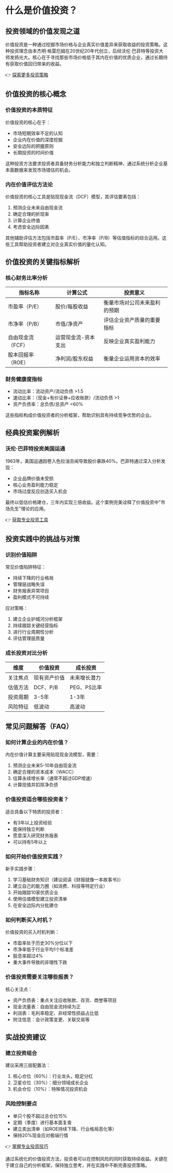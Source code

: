 # 什么是价值投资？

## 投资领域的价值发现之道

价值投资是一种通过挖掘市场价格与企业真实价值差异来获取收益的投资策略。这种投资理念由本杰明·格雷厄姆在20世纪20年代创立，后经沃伦·巴菲特等投资大师发扬光大。核心在于寻找那些市场价格低于其内在价值的优质企业，通过长期持有获取价值回归带来的收益。

👉 [探索更多投资策略](https://bit.ly/okx_welcome)

## 价值投资的核心概念

### 价值投资的本质特征
价值投资的核心在于：
- 市场短期效率不足的认知
- 企业内在价值的深度挖掘
- 安全边际的把握原则
- 长期投资的时间价值

这种投资方法要求投资者具备财务分析能力和独立判断精神，通过系统分析企业基本面数据来发现市场错估的机会。

### 内在价值评估方法论
价值投资的核心工具是贴现现金流（DCF）模型，其评估要素包括：
1. 预测企业未来自由现金流
2. 确定合理的折现率
3. 计算企业终值
4. 考虑安全边际因素

其他辅助评估方法包括市盈率（P/E）、市净率（P/B）等估值指标的综合运用。这些工具帮助投资者建立对企业真实价值的量化认知。

## 价值投资的关键指标解析

### 核心财务比率分析
| 指标名称 | 计算公式 | 投资意义 |
|---------|---------|---------|
| 市盈率（P/E） | 股价/每股收益 | 衡量市场对公司未来盈利的预期 |
| 市净率（P/B） | 市值/净资产 | 评估企业资产质量的重要指标 |
| 自由现金流（FCF） | 运营现金流-资本支出 | 反映企业真实盈利能力 |
| 股本回报率（ROE） | 净利润/股东权益 | 衡量企业运用资本的效率 |

### 财务健康度指标
- 流动比率：流动资产/流动负债 >1.5
- 速动比率：（现金+有价证券+应收账款）/流动负债 >1
- 资产负债率：总负债/总资产 <60%

这些指标构成价值投资者的分析框架，帮助识别具有持续竞争优势的企业。

## 经典投资案例解析

### 沃伦·巴菲特投资美国运通
1963年，美国运通因卷入色拉油丑闻导致股价暴跌40%。巴菲特通过深入分析发现：
- 企业品牌价值未受损
- 核心业务盈利能力稳定
- 市场过度反应创造买入机会

最终以低估价格建仓，三年内实现三倍收益。这个案例完美诠释了价值投资中"市场先生"理论的应用。

👉 [获取专业投资工具](https://bit.ly/okx_welcome)

## 投资实践中的挑战与对策

### 识别价值陷阱
常见价值陷阱特征：
- 持续下降的行业格局
- 管理层战略失误
- 财务报表异常项目
- 盈利模式不可持续

应对策略：
1. 建立企业护城河分析框架
2. 持续跟踪关键经营指标
3. 进行行业周期性分析
4. 评估管理层质量

### 成长投资对比分析
| 维度 | 价值投资 | 成长投资 |
|------|---------|---------|
| 关注焦点 | 现有资产价值 | 未来增长潜力 |
| 估值方法 | DCF、P/B | PEG、PS比率 |
| 投资周期 | 3-5年 | 1-3年 |
| 风险特征 | 低波动 | 高波动 |

## 常见问题解答（FAQ）

### 如何计算企业的内在价值？
内在价值计算主要采用贴现现金流模型，需要：
1. 预测企业未来5-10年自由现金流
2. 确定合理的资本成本（WACC）
3. 估算永续增长率（通常不超过GDP增速）
4. 计算现值并扣除净负债

### 价值投资适合哪些投资者？
适合具备以下特质的投资者：
- 有3年以上投资经验
- 能保持独立判断
- 愿意深入研究财务报表
- 可以持有5年以上

### 如何开始价值投资实践？
新手实践步骤：
1. 学习基础财务知识（建议阅读《财报就像一本故事书》）
2. 建立自己的能力圈（如消费、科技等特定行业）
3. 开始跟踪10家优质企业
4. 使用估值模型建立投资清单
5. 在安全边际内分批建仓

### 如何判断买入时机？
价值投资的买入时机判断：
- 市盈率处于历史30%分位以下
- 市净率低于行业平均1个标准差
- 股息率超过4%
- 重大事件导致的非理性下跌

### 价值投资需要关注哪些报表？
核心关注点：
- 资产负债表：重点关注应收账款、存货、商誉等项目
- 现金流量表：自由现金流持续为正
- 利润表：毛利率稳定、非经常性损益占比低
- 附注信息：会计政策变更、关联交易等

## 实战投资建议

### 建立投资组合
建议采用三层配置法：
1. 核心仓位（60%）：行业龙头，稳定分红
2. 卫星仓位（30%）：细分领域成长企业
3. 机会仓位（10%）：特殊情况投资机会

### 风险控制要点
- 单只个股不超过总仓位15%
- 定期（季度）进行基本面复查
- 建立卖出清单（如ROE持续下降、行业格局恶化等）
- 保持20%现金应对极端行情

👉 [掌握专业投资技巧](https://bit.ly/okx_welcome)

通过系统化的价值投资方法，投资者可以在控制风险的同时获取持续收益。关键在于建立自己的分析框架，保持独立思考，并在实践中不断完善投资策略。